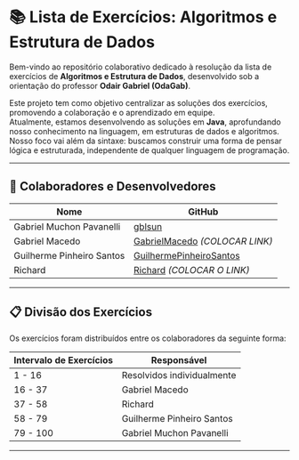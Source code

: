 # 📚 Lista de Exercícios: Algoritmos e Estrutura de Dados

 Bem-vindo ao repositório colaborativo dedicado à resolução da lista de exercícios de **Algoritmos e Estrutura de Dados**, desenvolvido sob a orientação do professor **Odair Gabriel (OdaGab)**.  

Este projeto tem como objetivo centralizar as soluções dos exercícios, promovendo a colaboração e o aprendizado em equipe.  
Atualmente, estamos desenvolvendo as soluções em **Java**, aprofundando nosso conhecimento na linguagem, em estruturas de dados e algoritmos.  
Nosso foco vai além da sintaxe: buscamos construir uma forma de pensar lógica e estruturada, independente de qualquer linguagem de programação.  

---

## 👥 Colaboradores e Desenvolvedores

| Nome                      | GitHub                                         |
|---------------------------|-----------------------------------------------|
| Gabriel Muchon Pavanelli  | [gblsun](https://github.com/gblsun)          |
| Gabriel Macedo            | [GabrielMacedo](#) _(COLOCAR LINK)_         |
| Guilherme Pinheiro Santos | [GuilhermePinheiroSantos](https://github.com/GuilhermePinheiroSantos) |
| Richard                   | [Richard](#) _(COLOCAR O LINK)_               |

---

## 📋 Divisão dos Exercícios

Os exercícios foram distribuídos entre os colaboradores da seguinte forma:

| Intervalo de Exercícios | Responsável                   |
|-------------------------|--------------------------------|
| 1 - 16                 | Resolvidos individualmente     |
| 16 - 37                | Gabriel Macedo                |
| 37 - 58                | Richard                        |
| 58 - 79                | Guilherme Pinheiro Santos      |
| 79 - 100               | Gabriel Muchon Pavanelli       |

---


